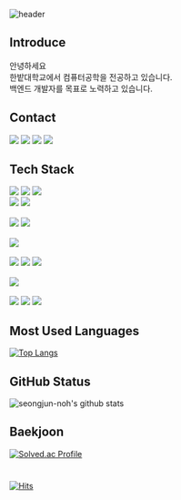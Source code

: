 ![header](https://capsule-render.vercel.app/api?type=waving&color=auto&height=250&section=header&text=Hello&fontSize=90&fontAlignY=35&fontAlign=70&desc=I'm%20Seongjun&descAlignY=52&descSize=30&descAlign=75)

## Introduce
안녕하세요<br>
한밭대학교에서 컴퓨터공학을 전공하고 있습니다.<br>
백엔드 개발자를 목표로 노력하고 있습니다.

## Contact
[<img src="https://img.shields.io/badge/mail-EA4335?style=flat&logo=gmail&logoColor=black">](mailto:seongjun5657@gmail.com) [<img src="https://img.shields.io/badge/blog-FF5722?style=flat&logo=blogger&logoColor=black">](https://seongjun-noh.github.io/) [<img src="https://img.shields.io/badge/instagram-E4405F?style=flat&logo=instagram&logoColor=black">](https://www.instagram.com/x_.a6sence/) [<img src="https://img.shields.io/badge/facebook-1877F2?style=flat&logo=facebook&logoColor=black">](https://www.facebook.com/profile.php?id=100005781037959)

## Tech Stack
<img src="https://img.shields.io/badge/html5-E34F26?style=flat&logo=html5&logoColor=black"> <img src="https://img.shields.io/badge/css3-1572B6?style=flat&logo=css3&logoColor=black"> <img src="https://img.shields.io/badge/javascript-F7DF1E?style=flat&logo=javascript&logoColor=black">
<br>  <img src="https://img.shields.io/badge/java-007396?style=flat&logo=java&logoColor=black"> <img src="https://img.shields.io/badge/python-3776AB?style=flat&logo=python&logoColor=black">
<br><br>
<img src="https://img.shields.io/badge/spring-6DB33F?style=flat&logo=spring&logoColor=black"> <img src="https://img.shields.io/badge/spring boot-6DB33F?style=flat&logo=springboot&logoColor=black"> 
<br><br>
<img src="https://img.shields.io/badge/mysql-4479A1?style=flat&logo=mysql&logoColor=black">
<br><br>
<img src="https://img.shields.io/badge/git-F05032?style=flat&logo=git&logoColor=black"> <img src="https://img.shields.io/badge/github-181717?style=flat&logo=github&logoColor=black"> <img src="https://img.shields.io/badge/gradle-02303A?style=flat&logo=gradle&logoColor=black">
<br><br>
<img src="https://img.shields.io/badge/postman-FF6C37?style=flat&logo=postman&logoColor=black">
<br><br>
<img src="https://img.shields.io/badge/windows-0078D6?style=flat&logo=windows&logoColor=black"> <img src="https://img.shields.io/badge/mac-000000?style=for-flat&logo=apple&logoColor=white"> <img src="https://img.shields.io/badge/linux-FCC624?style=flat&logo=linux&logoColor=black"> 

## Most Used Languages
[![Top Langs](https://github-readme-stats.vercel.app/api/top-langs/?username=seongjun-noh&layout=compact)](https://github.com/seongjun-noh/github-readme-stats)

## GitHub Status
![seongjun-noh's github stats](https://github-readme-stats.vercel.app/api?username=seongjun-noh&show_icons=true)

## Baekjoon
[![Solved.ac Profile](http://mazassumnida.wtf/api/v2/generate_badge?boj=vomw99)](https://solved.ac/vomw99/)

#
[![Hits](https://hits.seeyoufarm.com/api/count/incr/badge.svg?url=https%3A%2F%2Fgithub.com%2Fseongjun-noh%2Fhit-counter&count_bg=%23585858&title_bg=%232B2B2B&icon=&icon_color=%23E7E7E7&title=hits&edge_flat=false)](https://hits.seeyoufarm.com)
